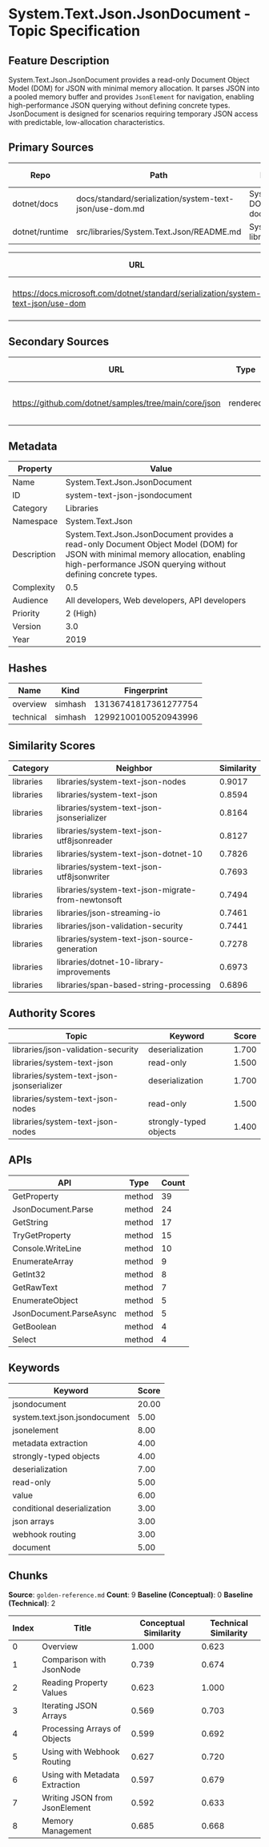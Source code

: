 # System.Text.Json.JsonDocument - Topic Specification

## Feature Description

System.Text.Json.JsonDocument provides a read-only Document Object Model (DOM) for JSON with minimal memory allocation. It parses JSON into a pooled memory buffer and provides `JsonElement` for navigation, enabling high-performance JSON querying without defining concrete types. JsonDocument is designed for scenarios requiring temporary JSON access with predictable, low-allocation characteristics.

## Primary Sources

| Repo | Path | Description | Last Verified |
| --- | --- | --- | --- |
| dotnet/docs | docs/standard/serialization/system-text-json/use-dom.md | System.Text.Json DOM documentation | |
| dotnet/runtime | src/libraries/System.Text.Json/README.md | System.Text.Json library README | |

| URL | Type | Description | Last Verified |
| --- | --- | --- | --- |
| https://docs.microsoft.com/dotnet/standard/serialization/system-text-json/use-dom | rendered | Main System.Text.Json DOM documentation | |

## Secondary Sources

| URL | Type | Description | Last Verified |
| --- | --- | --- | --- |
| https://github.com/dotnet/samples/tree/main/core/json | rendered | Official JSON samples repository | |

## Metadata

| Property | Value |
| --- | --- |
| Name | System.Text.Json.JsonDocument |
| ID | system-text-json-jsondocument |
| Category | Libraries |
| Namespace | System.Text.Json |
| Description | System.Text.Json.JsonDocument provides a read-only Document Object Model (DOM) for JSON with minimal memory allocation, enabling high-performance JSON querying without defining concrete types. |
| Complexity | 0.5 |
| Audience | All developers, Web developers, API developers |
| Priority | 2 (High) |
| Version | 3.0 |
| Year | 2019 |

## Hashes

| Name | Kind | Fingerprint |
|------|------|-------------|
| overview | simhash | 13136741817361277754 |
| technical | simhash | 12992100100520943996 |

## Similarity Scores

| Category | Neighbor | Similarity |
|----------|----------|------------|
| libraries | libraries/system-text-json-nodes | 0.9017 |
| libraries | libraries/system-text-json | 0.8594 |
| libraries | libraries/system-text-json-jsonserializer | 0.8164 |
| libraries | libraries/system-text-json-utf8jsonreader | 0.8127 |
| libraries | libraries/system-text-json-dotnet-10 | 0.7826 |
| libraries | libraries/system-text-json-utf8jsonwriter | 0.7693 |
| libraries | libraries/system-text-json-migrate-from-newtonsoft | 0.7494 |
| libraries | libraries/json-streaming-io | 0.7461 |
| libraries | libraries/json-validation-security | 0.7441 |
| libraries | libraries/system-text-json-source-generation | 0.7278 |
| libraries | libraries/dotnet-10-library-improvements | 0.6973 |
| libraries | libraries/span-based-string-processing | 0.6896 |

## Authority Scores

| Topic | Keyword | Score |
|-------|---------|-------|
| libraries/json-validation-security | deserialization | 1.700 |
| libraries/system-text-json | read-only | 1.500 |
| libraries/system-text-json-jsonserializer | deserialization | 1.700 |
| libraries/system-text-json-nodes | read-only | 1.500 |
| libraries/system-text-json-nodes | strongly-typed objects | 1.400 |

## APIs

| API | Type | Count |
|-----|------|-------|
| GetProperty | method | 39 |
| JsonDocument.Parse | method | 24 |
| GetString | method | 17 |
| TryGetProperty | method | 15 |
| Console.WriteLine | method | 10 |
| EnumerateArray | method | 9 |
| GetInt32 | method | 8 |
| GetRawText | method | 7 |
| EnumerateObject | method | 5 |
| JsonDocument.ParseAsync | method | 5 |
| GetBoolean | method | 4 |
| Select | method | 4 |

## Keywords

| Keyword | Score |
|---------|-------|
| jsondocument | 20.00 |
| system.text.json.jsondocument | 5.00 |
| jsonelement | 8.00 |
| metadata extraction | 4.00 |
| strongly-typed objects | 4.00 |
| deserialization | 7.00 |
| read-only | 5.00 |
| value | 6.00 |
| conditional deserialization | 3.00 |
| json arrays | 3.00 |
| webhook routing | 3.00 |
| document | 5.00 |

## Chunks

**Source**: `golden-reference.md`
**Count**: 9
**Baseline (Conceptual)**: 0
**Baseline (Technical)**: 2

| Index | Title | Conceptual Similarity | Technical Similarity |
|-------|-------|----------------------|---------------------|
| 0 | Overview | 1.000 | 0.623 |
| 1 | Comparison with JsonNode | 0.739 | 0.674 |
| 2 | Reading Property Values | 0.623 | 1.000 |
| 3 | Iterating JSON Arrays | 0.569 | 0.703 |
| 4 | Processing Arrays of Objects | 0.599 | 0.692 |
| 5 | Using with Webhook Routing | 0.627 | 0.720 |
| 6 | Using with Metadata Extraction | 0.597 | 0.679 |
| 7 | Writing JSON from JsonElement | 0.592 | 0.633 |
| 8 | Memory Management | 0.685 | 0.668 |
